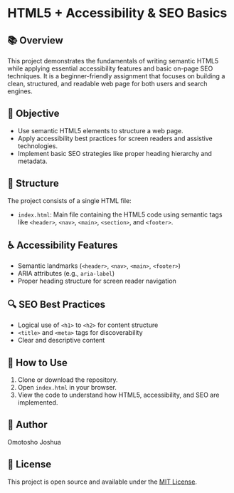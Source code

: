 # HTML5 + Accessibility & SEO Basics

## 📚 Overview

This project demonstrates the fundamentals of writing semantic HTML5 while applying essential accessibility features and basic on-page SEO techniques. It is a beginner-friendly assignment that focuses on building a clean, structured, and readable web page for both users and search engines.

## 🎯 Objective

- Use semantic HTML5 elements to structure a web page.
- Apply accessibility best practices for screen readers and assistive technologies.
- Implement basic SEO strategies like proper heading hierarchy and metadata.

## 🧱 Structure

The project consists of a single HTML file:

- `index.html`: Main file containing the HTML5 code using semantic tags like `<header>`, `<nav>`, `<main>`, `<section>`, and `<footer>`.

## ♿ Accessibility Features

- Semantic landmarks (`<header>`, `<nav>`, `<main>`, `<footer>`)
- ARIA attributes (e.g., `aria-label`)
- Proper heading structure for screen reader navigation

## 🔍 SEO Best Practices

- Logical use of `<h1>` to `<h2>` for content structure
- `<title>` and `<meta>` tags for discoverability
- Clear and descriptive content

## 🚀 How to Use

1. Clone or download the repository.
2. Open `index.html` in your browser.
3. View the code to understand how HTML5, accessibility, and SEO are implemented.

## 🧠 Author

Omotosho Joshua

## 📄 License

This project is open source and available under the [MIT License](LICENSE).
